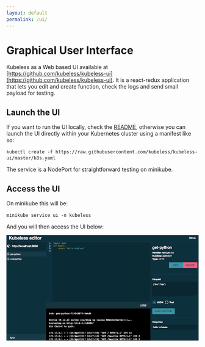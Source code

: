 ```yaml
---
layout: default
permalink: /ui/
---
```


# Graphical User Interface

Kubeless as a Web based UI available at [https://github.com/kubeless/kubeless-ui](https://github.com/kubeless/kubeless-ui). It is a react-redux application that lets you edit and create function, check the logs and send small payload for testing.


## Launch the UI

If you want to run the UI locally, check the [README](https://github.com/kubeless/kubeless-ui/blob/master/README.md), otherwise you can launch the UI directly within your Kubernetes cluster using a manifest like so:

```
kubectl create -f https://raw.githubusercontent.com/kubeless/kubeless-ui/master/k8s.yaml
```

The service is a NodePort for straightforward testing on minikube.

## Access the UI

On minikube this will be:

```
minikube service ui -n kubeless
```

And you will then access the UI below:

<img src="/img/kubeless-ui.png">
